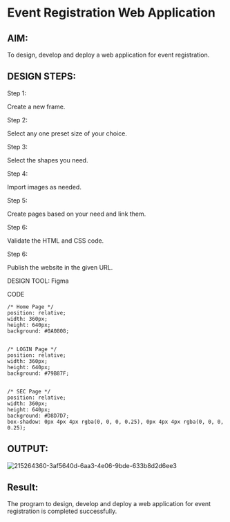 # Event Registration Web Application

## AIM:
To design, develop and deploy a web application for event registration.

## DESIGN STEPS:

Step 1:

Create a new frame.

Step 2:

Select any one preset size of your choice.

Step 3:

Select the shapes you need.

Step 4:

Import images as needed.

Step 5:

Create pages based on your need and link them.

Step 6:

Validate the HTML and CSS code.

Step 6:

Publish the website in the given URL.

DESIGN TOOL:
Figma

CODE
~~~
/* Home Page */
position: relative;
width: 360px;
height: 640px;
background: #0A0808;


/* LOGIN Page */
position: relative;
width: 360px;
height: 640px;
background: #79B87F;


/* SEC Page */
position: relative;
width: 360px;
height: 640px;
background: #D8D7D7;
box-shadow: 0px 4px 4px rgba(0, 0, 0, 0.25), 0px 4px 4px rgba(0, 0, 0, 0.25);
~~~

## OUTPUT:
![215264360-3af5640d-6aa3-4e06-9bde-633b8d2d6ee3](https://user-images.githubusercontent.com/118707265/215308215-359b122b-e4ff-4d2c-a98b-3d8088348c58.jpg)

## Result:
The program to design, develop and deploy a web application for event registration is completed successfully.


